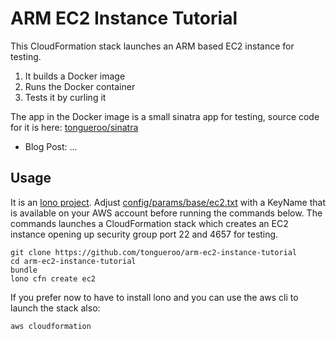 # ARM EC2 Instance Tutorial

This CloudFormation stack launches an ARM based EC2 instance for testing.

1. It builds a Docker image
2. Runs the Docker container
3. Tests it by curling it

The app in the Docker image is a small sinatra app for testing, source code for it is here: [tongueroo/sinatra](https://github.com/tongueroo/sinatra)

* Blog Post: ...

## Usage

It is an [lono project](http://lono.cloud).  Adjust [config/params/base/ec2.txt](config/params/base/ec2.txt) with a KeyName that is available on your AWS account before running the commands below. The commands launches a CloudFormation stack which creates an EC2 instance opening up security group port 22 and 4657 for testing.

    git clone https://github.com/tongueroo/arm-ec2-instance-tutorial
    cd arm-ec2-instance-tutorial
    bundle
    lono cfn create ec2


If you prefer now to have to install lono and you can use the aws cli to launch the stack also:

    aws cloudformation
